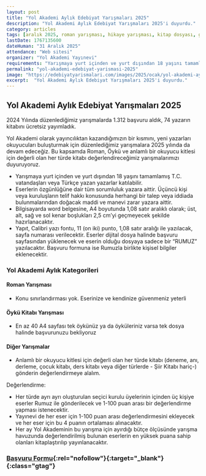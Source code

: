 ```yaml
---
layout: post
title: "Yol Akademi Aylık Edebiyat Yarışmaları 2025"
description: "Yol Akademi Aylık Edebiyat Yarışmaları 2025'i duyurdu."
category: articles
tags: [aralık 2025, roman yarışması, hikaye yarışması, kitap dosyası, genel]
lastDate: 1767135600
dateHuman: "31 Aralık 2025"
attendance: "Web sitesi"
organizer: "Yol Akademi Yayınevi"
requirements: "Yarışmaya yurt içinden ve yurt dışından 18 yaşını tamamlamış T.C. vatandaşları veya Türkçe yazan yazarlar katılabilir"
permalink: "yol-akademi-edebiyat-yarismasi-2025"
image: "https://edebiyatyarismalari.com/images/2025/ocak/yol-akademi-aylik-edebiyat-yarismasi.jpg"
excerpt:  "Yol Akademi Aylık Edebiyat Yarışmaları 2025'i duyurdu."
---
```


## Yol Akademi Aylık Edebiyat Yarışmaları 2025

2024 Yılında düzenlediğimiz yarışmalarda 1.312 başvuru aldık, 74 yazarın kitabını ücretsiz yayımladık.

Yol Akademi olarak yayıncılıktan kazandığımızın bir kısmını, yeni yazarları okuyucuları buluşturmak için düzenlediğimiz yarışmalara 2025 yılında da devam edeceğiz. Bu kapsamda Roman, Öykü ve anlamlı bir okuyucu kitlesi için değerli olan her türde kitabı değerlendireceğimiz yarışmalarımızı duyuruyoruz.

- Yarışmaya yurt içinden ve yurt dışından 18 yaşını tamamlamış T.C. vatandaşları veya Türkçe yazan yazarlar katılabilir.
- Eserlerin özgünlüğüne dair tüm sorumluluk yazara aittir. Üçüncü kişi veya kuruluşların telif hakkı konusunda herhangi bir talep veya iddiada bulunmalarından doğacak maddi ve manevi zarar yazara aittir.
- Bilgisayarda word belgesine, A4 boyutunda 1,08 satır aralıklı olarak; üst, alt, sağ ve sol kenar boşlukları 2,5 cm’yi geçmeyecek şekilde hazırlanacaktır.
- Yapıt, Calibri yazı fontu, 11 (on iki) punto, 1,08 satır aralığı ile yazılacak, sayfa numarası verilecektir. Eserler dijital dosya halinde başvuru sayfasından yüklenecek ve eserin olduğu dosyaya sadece bir “RUMUZ” yazılacaktır. Başvuru formuna ise Rumuzla birlikte kişisel bilgiler eklenecektir.

### Yol Akademi Aylık Kategorileri	

#### Roman Yarışması

- Konu sınırlandırması yok. Eserinize ve kendinize güvenmeniz yeterli

#### Öykü Kitabı Yarışması

- En az 40 A4 sayfası tek öykünüz ya da öyküleriniz varsa tek dosya halinde başvurunuzu bekliyoruz

#### Diğer Yarışmalar

- Anlamlı bir okuyucu kitlesi için değerli olan her türde kitabı (deneme, anı, derleme, çocuk kitabı, ders kitabı veya diğer türlerde - Şiir Kitabı hariç-) gönderin değerlendirmeye alalım.

Değerlendirme:
- Her türde ayrı ayrı oluşturulan seçici kurulu üyelerinin içinden üç kişiye eserler Rumuz ile gönderilecek ve 1-100 puan arası bir değerlendirme yapması istenecektir.
- Yayınevi de her eser için 1-100 puan arası değerlendirmesini ekleyecek ve her eser için bu 4 puanın ortalaması alınacaktır.
- Her ay Yol Akademinin bu yarışma için ayırdığı bütçe ölçüsünde yarışma havuzunda değerlendirilmiş bulunan eserlerin en yüksek puana sahip olanları kitaplaştırılıp yayınlanacaktır. 

### [Başvuru Formu](https://www.yolakademiyayinevi.com/aylik-edebiyat-yarismasi-2025/?ref=edebiyatyarismalari.com){:rel="nofollow"}{:target="_blank"}{:class="gtag"}